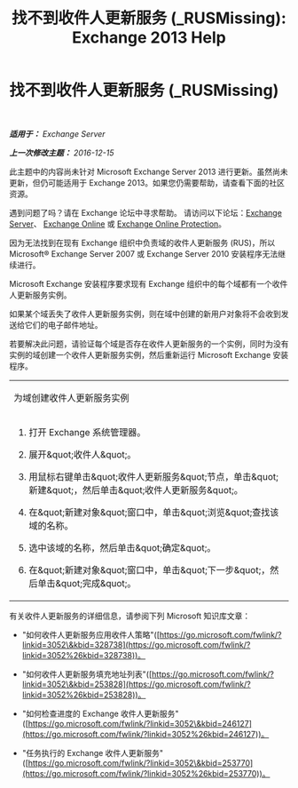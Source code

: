 ﻿---
title: '找不到收件人更新服务 (_RUSMissing): Exchange 2013 Help'
TOCTitle: 找不到收件人更新服务 (_RUSMissing)
ms:assetid: 920fbf51-d5e4-4ac6-869f-7f1c5d9a3024
ms:mtpsurl: https://technet.microsoft.com/zh-cn/library/ms.exch.setupreadiness.rusmissing(v=EXCHG.150)
ms:contentKeyID: 50491173
ms.date: 05/21/2018
mtps_version: v=EXCHG.150
ms.translationtype: MT
---

# 找不到收件人更新服务 (\_RUSMissing)

 

_**适用于：** Exchange Server_

_**上一次修改主题：** 2016-12-15_

此主题中的内容尚未针对 Microsoft Exchange Server 2013 进行更新。虽然尚未更新，但仍可能适用于 Exchange 2013。如果您仍需要帮助，请查看下面的社区资源。

遇到问题了吗？请在 Exchange 论坛中寻求帮助。 请访问以下论坛：[Exchange Server](https://go.microsoft.com/fwlink/p/?linkid=60612)、 [Exchange Online](https://go.microsoft.com/fwlink/p/?linkid=267542) 或 [Exchange Online Protection](https://go.microsoft.com/fwlink/p/?linkid=285351)。

因为无法找到在现有 Exchange 组织中负责域的收件人更新服务 (RUS)，所以 Microsoft® Exchange Server 2007 或 Exchange Server 2010 安装程序无法继续进行。

Microsoft Exchange 安装程序要求现有 Exchange 组织中的每个域都有一个收件人更新服务实例。

如果某个域丢失了收件人更新服务实例，则在域中创建的新用户对象将不会收到发送给它们的电子邮件地址。

若要解决此问题，请验证每个域是否存在收件人更新服务的一个实例，同时为没有实例的域创建一个收件人更新服务实例，然后重新运行 Microsoft Exchange 安装程序。


<table>
<colgroup>
<col style="width: 100%" />
</colgroup>
<tbody>
<tr class="odd">
<td><p>为域创建收件人更新服务实例</p></td>
</tr>
<tr class="even">
<td><ol>
<li><p>打开 Exchange 系统管理器。</p></li>
<li><p>展开&amp;quot;收件人&amp;quot;。</p></li>
<li><p>用鼠标右键单击&amp;quot;收件人更新服务&amp;quot;节点，单击&amp;quot;新建&amp;quot;，然后单击&amp;quot;收件人更新服务&amp;quot;。</p></li>
<li><p>在&amp;quot;新建对象&amp;quot;窗口中，单击&amp;quot;浏览&amp;quot;查找该域的名称。</p></li>
<li><p>选中该域的名称，然后单击&amp;quot;确定&amp;quot;。</p></li>
<li><p>在&amp;quot;新建对象&amp;quot;窗口中，单击&amp;quot;下一步&amp;quot;，然后单击&amp;quot;完成&amp;quot;。</p></li>
</ol></td>
</tr>
</tbody>
</table>


有关收件人更新服务的详细信息，请参阅下列 Microsoft 知识库文章：

  - "如何收件人更新服务应用收件人策略"([https://go.microsoft.com/fwlink/?linkid=3052\&kbid=328738](https://go.microsoft.com/fwlink/?linkid=3052%26kbid=328738))。

  - "如何收件人更新服务填充地址列表"([https://go.microsoft.com/fwlink/?linkid=3052\&kbid=253828](https://go.microsoft.com/fwlink/?linkid=3052%26kbid=253828))。

  - "如何检查进度的 Exchange 收件人更新服务"([https://go.microsoft.com/fwlink/?linkid=3052\&kbid=246127](https://go.microsoft.com/fwlink/?linkid=3052%26kbid=246127))。

  - "任务执行的 Exchange 收件人更新服务"([https://go.microsoft.com/fwlink/?linkid=3052\&kbid=253770](https://go.microsoft.com/fwlink/?linkid=3052%26kbid=253770))。

